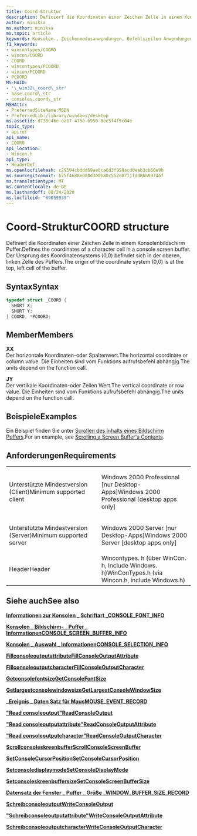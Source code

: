 ```yaml
---
title: Coord-Struktur
description: Definiert die Koordinaten einer Zeichen Zelle in einem Konsolenbildschirm Puffer.
author: miniksa
ms.author: miniksa
ms.topic: article
keywords: Konsolen-, Zeichenmodusanwendungen, Befehlszeilen Anwendungen, Terminalanwendungen, Konsolen-API
f1_keywords:
- wincontypes/COORD
- wincon/COORD
- COORD
- wincontypes/PCOORD
- wincon/PCOORD
- PCOORD
MS-HAID:
- '\_win32\_coord\_str'
- base.coord\_str
- consoles.coord\_str
MSHAttr:
- PreferredSiteName:MSDN
- PreferredLib:/library/windows/desktop
ms.assetid: d730c46e-ea17-475e-b956-8ee5f4f5c04e
topic_type:
- apiref
api_name:
- COORD
api_location:
- Wincon.h
api_type:
- HeaderDef
ms.openlocfilehash: c29594cbddd69ae8ca6d3f958acd0eeb3cb60e9b
ms.sourcegitcommit: b75f4688e080d300b80c552d0711fdd86b9974bf
ms.translationtype: MT
ms.contentlocale: de-DE
ms.lasthandoff: 08/24/2020
ms.locfileid: "89059939"
---
```

# <a name="coord-structure"></a><span data-ttu-id="725cb-104">Coord-Struktur</span><span class="sxs-lookup"><span data-stu-id="725cb-104">COORD structure</span></span>


<span data-ttu-id="725cb-105">Definiert die Koordinaten einer Zeichen Zelle in einem Konsolenbildschirm Puffer.</span><span class="sxs-lookup"><span data-stu-id="725cb-105">Defines the coordinates of a character cell in a console screen buffer.</span></span> <span data-ttu-id="725cb-106">Der Ursprung des Koordinatensystems (0,0) befindet sich in der oberen, linken Zelle des Puffers.</span><span class="sxs-lookup"><span data-stu-id="725cb-106">The origin of the coordinate system (0,0) is at the top, left cell of the buffer.</span></span>

<a name="syntax"></a><span data-ttu-id="725cb-107">Syntax</span><span class="sxs-lookup"><span data-stu-id="725cb-107">Syntax</span></span>
------

```C
typedef struct _COORD {
  SHORT X;
  SHORT Y;
} COORD, *PCOORD;
```

<a name="members"></a><span data-ttu-id="725cb-108">Member</span><span class="sxs-lookup"><span data-stu-id="725cb-108">Members</span></span>
-------

<span data-ttu-id="725cb-109">**X**</span><span class="sxs-lookup"><span data-stu-id="725cb-109">**X**</span></span>  
<span data-ttu-id="725cb-110">Der horizontale Koordinaten-oder Spaltenwert.</span><span class="sxs-lookup"><span data-stu-id="725cb-110">The horizontal coordinate or column value.</span></span> <span data-ttu-id="725cb-111">Die Einheiten sind vom Funktions aufrufsbefehl abhängig.</span><span class="sxs-lookup"><span data-stu-id="725cb-111">The units depend on the function call.</span></span>

<span data-ttu-id="725cb-112">**J**</span><span class="sxs-lookup"><span data-stu-id="725cb-112">**Y**</span></span>  
<span data-ttu-id="725cb-113">Der vertikale Koordinaten-oder Zeilen Wert.</span><span class="sxs-lookup"><span data-stu-id="725cb-113">The vertical coordinate or row value.</span></span> <span data-ttu-id="725cb-114">Die Einheiten sind vom Funktions aufrufsbefehl abhängig.</span><span class="sxs-lookup"><span data-stu-id="725cb-114">The units depend on the function call.</span></span>

<a name="examples"></a><span data-ttu-id="725cb-115">Beispiele</span><span class="sxs-lookup"><span data-stu-id="725cb-115">Examples</span></span>
--------

<span data-ttu-id="725cb-116">Ein Beispiel finden Sie unter [Scrollen des Inhalts eines Bildschirm Puffers](scrolling-a-screen-buffer-s-contents.md).</span><span class="sxs-lookup"><span data-stu-id="725cb-116">For an example, see [Scrolling a Screen Buffer's Contents](scrolling-a-screen-buffer-s-contents.md).</span></span>

<a name="requirements"></a><span data-ttu-id="725cb-117">Anforderungen</span><span class="sxs-lookup"><span data-stu-id="725cb-117">Requirements</span></span>
------------

<table>
<colgroup>
<col width="50%" />
<col width="50%" />
</colgroup>
<tbody>
<tr class="odd">
<td><p><span data-ttu-id="725cb-118">Unterstützte Mindestversion (Client)</span><span class="sxs-lookup"><span data-stu-id="725cb-118">Minimum supported client</span></span></p></td>
<td><p><span data-ttu-id="725cb-119">Windows 2000 Professional [nur Desktop-Apps]</span><span class="sxs-lookup"><span data-stu-id="725cb-119">Windows 2000 Professional [desktop apps only]</span></span></p></td>
</tr>
<tr class="even">
<td><p><span data-ttu-id="725cb-120">Unterstützte Mindestversion (Server)</span><span class="sxs-lookup"><span data-stu-id="725cb-120">Minimum supported server</span></span></p></td>
<td><p><span data-ttu-id="725cb-121">Windows 2000 Server [nur Desktop-Apps]</span><span class="sxs-lookup"><span data-stu-id="725cb-121">Windows 2000 Server [desktop apps only]</span></span></p></td>
</tr>
<tr class="odd">
<td><p><span data-ttu-id="725cb-122">Header</span><span class="sxs-lookup"><span data-stu-id="725cb-122">Header</span></span></p></td>
<td><span data-ttu-id="725cb-123">Wincontypes. h (über WinCon. h, Include Windows. h)</span><span class="sxs-lookup"><span data-stu-id="725cb-123">WinConTypes.h (via Wincon.h, include Windows.h)</span></span></td>
</tr>
</tbody>
</table>

## <a name="span-idsee_alsospansee-also"></a><span data-ttu-id="725cb-124"><span id="see_also"></span>Siehe auch</span><span class="sxs-lookup"><span data-stu-id="725cb-124"><span id="see_also"></span>See also</span></span>


[<span data-ttu-id="725cb-125">**Informationen zur Konsolen \_ Schriftart \_**</span><span class="sxs-lookup"><span data-stu-id="725cb-125">**CONSOLE\_FONT\_INFO**</span></span>](console-font-info-str.md)

[<span data-ttu-id="725cb-126">**Konsolen \_ Bildschirm- \_ Puffer \_ Informationen**</span><span class="sxs-lookup"><span data-stu-id="725cb-126">**CONSOLE\_SCREEN\_BUFFER\_INFO**</span></span>](console-screen-buffer-info-str.md)

[<span data-ttu-id="725cb-127">**Konsolen \_ Auswahl \_ Informationen**</span><span class="sxs-lookup"><span data-stu-id="725cb-127">**CONSOLE\_SELECTION\_INFO**</span></span>](console-selection-info-str.md)

[<span data-ttu-id="725cb-128">**Fillconsoleoutputattribute**</span><span class="sxs-lookup"><span data-stu-id="725cb-128">**FillConsoleOutputAttribute**</span></span>](fillconsoleoutputattribute.md)

[<span data-ttu-id="725cb-129">**Fillconsoleoutputcharacter**</span><span class="sxs-lookup"><span data-stu-id="725cb-129">**FillConsoleOutputCharacter**</span></span>](fillconsoleoutputcharacter.md)

[<span data-ttu-id="725cb-130">**Getconsolefontsize**</span><span class="sxs-lookup"><span data-stu-id="725cb-130">**GetConsoleFontSize**</span></span>](getconsolefontsize.md)

[<span data-ttu-id="725cb-131">**Getlargestconsolewindowsize**</span><span class="sxs-lookup"><span data-stu-id="725cb-131">**GetLargestConsoleWindowSize**</span></span>](getlargestconsolewindowsize.md)

[<span data-ttu-id="725cb-132">**\_Ereignis \_ Daten Satz für Maus**</span><span class="sxs-lookup"><span data-stu-id="725cb-132">**MOUSE\_EVENT\_RECORD**</span></span>](mouse-event-record-str.md)

[<span data-ttu-id="725cb-133">**"Read consoleoutput"**</span><span class="sxs-lookup"><span data-stu-id="725cb-133">**ReadConsoleOutput**</span></span>](readconsoleoutput.md)

[<span data-ttu-id="725cb-134">**"Read consoleoutputattribute"**</span><span class="sxs-lookup"><span data-stu-id="725cb-134">**ReadConsoleOutputAttribute**</span></span>](readconsoleoutputattribute.md)

[<span data-ttu-id="725cb-135">**"Read consoleoutputcharacter"**</span><span class="sxs-lookup"><span data-stu-id="725cb-135">**ReadConsoleOutputCharacter**</span></span>](readconsoleoutputcharacter.md)

[<span data-ttu-id="725cb-136">**Scrollconsoleskreenbuffer**</span><span class="sxs-lookup"><span data-stu-id="725cb-136">**ScrollConsoleScreenBuffer**</span></span>](scrollconsolescreenbuffer.md)

[<span data-ttu-id="725cb-137">**SetConsoleCursorPosition**</span><span class="sxs-lookup"><span data-stu-id="725cb-137">**SetConsoleCursorPosition**</span></span>](setconsolecursorposition.md)

[<span data-ttu-id="725cb-138">**Setconsoledisplaymode**</span><span class="sxs-lookup"><span data-stu-id="725cb-138">**SetConsoleDisplayMode**</span></span>](setconsoledisplaymode.md)

[<span data-ttu-id="725cb-139">**Setconsoleskreenbuffersize**</span><span class="sxs-lookup"><span data-stu-id="725cb-139">**SetConsoleScreenBufferSize**</span></span>](setconsolescreenbuffersize.md)

[<span data-ttu-id="725cb-140">**Datensatz der Fenster \_ Puffer \_ Größe \_**</span><span class="sxs-lookup"><span data-stu-id="725cb-140">**WINDOW\_BUFFER\_SIZE\_RECORD**</span></span>](window-buffer-size-record-str.md)

[<span data-ttu-id="725cb-141">**Schreibconsoleoutput**</span><span class="sxs-lookup"><span data-stu-id="725cb-141">**WriteConsoleOutput**</span></span>](writeconsoleoutput.md)

[<span data-ttu-id="725cb-142">**"Schreibconsoleoutputattribute"**</span><span class="sxs-lookup"><span data-stu-id="725cb-142">**WriteConsoleOutputAttribute**</span></span>](writeconsoleoutputattribute.md)

[<span data-ttu-id="725cb-143">**Schreibconsoleoutputcharacter**</span><span class="sxs-lookup"><span data-stu-id="725cb-143">**WriteConsoleOutputCharacter**</span></span>](writeconsoleoutputcharacter.md)

 

 




